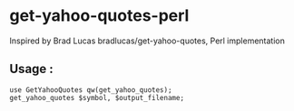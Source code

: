 # get-yahoo-quotes-perl
Inspired by Brad Lucas bradlucas/get-yahoo-quotes, Perl implementation

## Usage : 

```
use GetYahooQuotes qw(get_yahoo_quotes);
get_yahoo_quotes $symbol, $output_filename;
```
